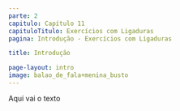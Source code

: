 ```yaml
---
parte: 2
capitulo: Capítulo 11
capituloTitulo: Exercícios com Ligaduras
pagina: Introdução - Exercícios com Ligaduras

title: Introdução

page-layout: intro
image: balao_de_fala+menina_busto
---
```


Aqui vai o texto
